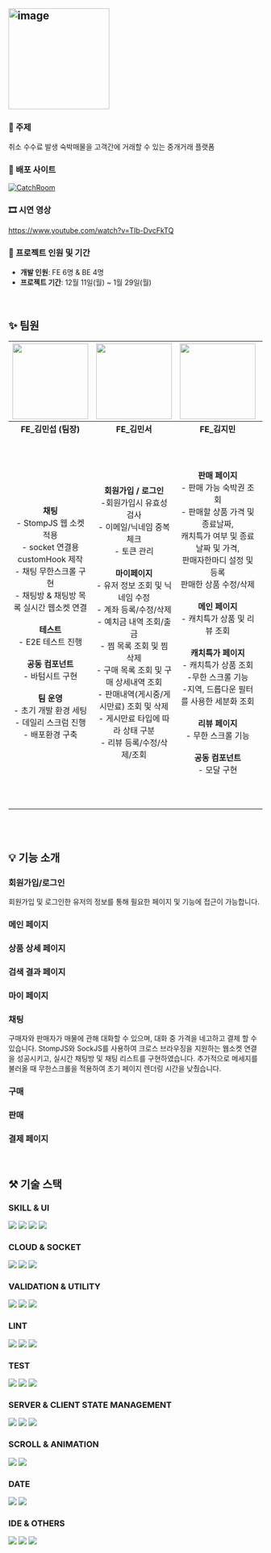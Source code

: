 ## <img width="200px" alt="image" src="https://github.com/catchroom/BE_CatchRoom/assets/114489245/94228459-9aef-4069-975d-bee133b5c7c2">

### 📝 주제

취소 수수료 발생 숙박매물을 고객간에 거래할 수 있는 중개거래 플랫폼
<br/>

### 🌷 배포 사이트

[![CatchRoom](https://img.shields.io/badge/CatchRoom-F0047F.svg?style=for-the-badge)](https://dev.dhlbrqe2v28e4.amplifyapp.com/home)

### 🎞️ 시연 영상

https://www.youtube.com/watch?v=TIb-DvcFkTQ
<br/>

### 🚀 프로젝트 인원 및 기간

- **개발 인원**: FE 6명 & BE 4명
- **프로젝트 기간**: 12월 11일(월) ~ 1월 29일(월)

<br/>

## ✨ 팀원

|                                                                                                                                    <img src="https://avatars.githubusercontent.com/u/107862297?v=4" width="150px" />                                                                                                                                    |                                                                                                                                                                             <img src="https://avatars.githubusercontent.com/u/55376275?v=4" width="150px" />                                                                                                                                                                             |                                                                                                                                                                                                           <img src="https://avatars.githubusercontent.com/u/65649035?v=4" width="150px" />                                                                                                                                                                                                            |                                                                                                                                     <img src="https://avatars.githubusercontent.com/u/92326949?v=4" width="150px" />                                                                                                                                     |                                                                                                                                                                                                                                                                      <img src="https://avatars.githubusercontent.com/u/122848687?v=4" width="150px" />                                                                                                                                                                                                                                                                      |                                                                                                                     <img src="https://avatars.githubusercontent.com/u/139189610?v=4" width="150px" />                                                                                                                     |
| :-----------------------------------------------------------------------------------------------------------------------------------------------------------------------------------------------------------------------------------------------------------------------------------------------------------------------------------------------------: | :--------------------------------------------------------------------------------------------------------------------------------------------------------------------------------------------------------------------------------------------------------------------------------------------------------------------------------------------------------------------------------------------------------------------------------------: | :---------------------------------------------------------------------------------------------------------------------------------------------------------------------------------------------------------------------------------------------------------------------------------------------------------------------------------------------------------------------------------------------------------------------------------------------------------------------------------------------------: | :------------------------------------------------------------------------------------------------------------------------------------------------------------------------------------------------------------------------------------------------------------------------------------------------------------------------------------------------------: | :-------------------------------------------------------------------------------------------------------------------------------------------------------------------------------------------------------------------------------------------------------------------------------------------------------------------------------------------------------------------------------------------------------------------------------------------------------------------------------------------------------------------------------------------------------------------------------------------------------------------------: | :-----------------------------------------------------------------------------------------------------------------------------------------------------------------------------------------------------------------------------------------------------------------------------------------------------------------------: |
|                                                                                                                                                                  **FE\_김민섭 (팀장)**                                                                                                                                                                  |                                                                                                                                                                                                              **FE\_김민서**                                                                                                                                                                                                              |                                                                                                                                                                                                                                            **FE\_김지민**                                                                                                                                                                                                                                             |                                                                                                                                                                      **FE\_박수연**                                                                                                                                                                      |                                                                                                                                                                                                                                                                                                       **FE\_박준규**                                                                                                                                                                                                                                                                                                        |                                                                                                                                                      **FE\_이승연**                                                                                                                                                       |
| **채팅**<br/> - StompJS 웹 소켓 적용<br/> - socket 연결용 customHook 제작<br/> - 채팅 무한스크롤 구현<br/> - 채팅방 & 채팅방 목록 실시간 웹소켓 연결<br/> <br/> **테스트**<br/> - E2E 테스트 진행<br/><br/>**공동 컴포넌트** <br/> - 바텀시트 구현 <br/> <br/> **팀 운영** <br/> - 초기 개발 환경 세팅 <br/> - 데일리 스크럼 진행 <br/> - 배포환경 구축 | **회원가입 / 로그인** <br /> -회원가입시 유효성 검사<br /> - 이메일/닉네임 중복 체크 <br /> - 토큰 관리 <br /><br /> **마이페이지** <br /> - 유저 정보 조회 및 닉네임 수정<br /> - 계좌 등록/수정/삭제<br /> - 예치금 내역 조회/출금<br /> - 찜 목록 조회 및 찜 삭제<br /> - 구매 목록 조회 및 구매 상세내역 조회<br /> - 판매내역(게시중/게시만료) 조회 및 삭제<br /> - 게시만료 타입에 따라 상태 구분 <br />- 리뷰 등록/수정/삭제/조회 | **판매 페이지** <br /> - 판매 가능 숙박권 조회 <br /> - 판매할 상품 가격 및 종료날짜,<br /> 캐치특가 여부 및 종료날짜 및 가격,<br /> 판매자한마디 설정 및 등록<br /> 판매한 상품 수정/삭제<br /><br/> **메인 페이지** <br /> - 캐치특가 상품 및 리뷰 조회 <br /><br /> **캐치특가 페이지**<br /> - 캐치특가 상품 조회<br /> -무한 스크롤 기능 <br /> -지역, 드롭다운 필터를 사용한 세분화 조회 <br /><br/> **리뷰 페이지** <br /> - 무한 스크롤 기능<br /><br /> **공동 컴포넌트** <br /> - 모달 구현 | **구매 페이지**<br/> - 상품 정보 조회<br/> - 이용자 정보 등록<br/> - 결제 수단 설정 <br/><br/> **결제 완료 페이지**<br/> - 상품 정보 / 예약 정보 조회 <br/><br/> **검색 결과 페이지**<br/> - 필터링, 무한스크롤 기반 한 상품 리스트 조회 <br/> - 지도에서 상품 위치, 상품 정보 조회<br/><br/> **공동 컴포넌트** <br/> - 상단 app bar / 하단 nav bar 구현 | **상세검색 페이지** <br /> - 지역선택 및 숙소유형 버튼 필터 구현 <br /> - 범위선택 달력 및 인원 수 선택 카운터 구현<br /><br/> **체크인 마감임박(메인 & 페이지)** <br /> - 일주일 조회 및 선택 가능한 달력 구현 <br /> - 지역선택 필터 재사용 및 적용<br /> - 상품 무한 스크롤 구현<br /><br/> **상품 상세페이지** <br /> - 상품 이미지 스와이퍼(캐러셀) 구현<br /> -찜하기 기능 구현<br /><br/> **공동 컴포넌트** <br /> - 버튼 구현 (슬라이드, 체크박스, 찜버튼) <br /> - ToastAlert 구현 및 커스텀 훅 추가 구현<br /> - 상품 공동 컴포넌트 구현<br /> - 단일선택 및 범위선택 달력 구현<br /> - 검색 필터 공동 컴포넌트화 | **채팅** <br /> - 실시간 채팅을 위한 웹소켓 연결 <br /> - 구매자/판매자간 채팅방 생성 기능 구현 <br /> - 채팅 주고 받기 기능 구현 <br /> - 네고하기 및 네고 가격 결제 기능 구현<br/> - 채팅방 정보 조회 및 참여중인 채팅방 조회 기능 구현 <br/> - 채팅방 나가기 기능 구현<br/><br/> **공통**<br/> -로딩/에러 페이지 <br/> |

<br/>
<br/>

## 💡 기능 소개

### 회원가입/로그인

회원가입 및 로그인한 유저의 정보를 통해 필요한 페이지 및 기능에 접근이 가능합니다.

### 메인 페이지

### 상품 상세 페이지

### 검색 결과 페이지

### 마이 페이지

### 채팅

구매자와 판매자가 매물에 관해 대화할 수 있으며, 대화 중 가격을 네고하고 결제 할 수 있습니다. StompJS와 SockJS를 사용하여 크로스 브라우징을 지원하는 웹소켓 연결을 성공시키고, 실시간 채팅방 및 채팅 리스트를 구현하였습니다. 추가적으로 메세지를 불러올 때 무한스크롤을 적용하여 초기 페이지 렌더링 시간을 낮췄습니다.

### 구매

### 판매

### 결제 페이지

<br/>

## ⚒️ 기술 스택

### SKILL & UI

<img src="https://img.shields.io/badge/Next.js-000?logo=nextdotjs&logoColor=fff&style=for-the-badge"> <img src="https://img.shields.io/badge/typescript-3178C6?style=for-the-badge&logo=typescript&logoColor=white"> <img src="https://img.shields.io/badge/Tailwind%20CSS-06B6D4?style=for-the-badge&logo=Tailwind%20CSS&logoColor=white"> <img src="https://img.shields.io/badge/MUI-007fff?style=for-the-badge&logo=MUI&logoColor=white">

### CLOUD & SOCKET

<img src="https://img.shields.io/badge/amplify-ff9900?style=for-the-badge&logo=aws%20amplify&logoColor=white"> <img src="https://img.shields.io/badge/sockjs-000000?style=for-the-badge&logo=npm&logoColor=white"> <img src="https://img.shields.io/badge/stompjs-0366D6?style=for-the-badge&logo=npm&logoColor=white">

### VALIDATION & UTILITY

<img src="https://img.shields.io/badge/zod-3e67b1?style=for-the-badge&logo=Zod&logoColor=white"/> <img src="https://img.shields.io/badge/React%20Hook%20Form-ff4154?style=for-the-badge&logo=React%20Hook%20Form&logoColor=white"> <img src="https://img.shields.io/badge/lodash-3492ff?style=for-the-badge&logo=lodash&logoColor=white">

### LINT

<img src="https://img.shields.io/badge/eslint-3A33D1?style=for-the-badge&logo=eslint&logoColor=white"> <img src="https://img.shields.io/badge/prettier-1A2C34?style=for-the-badge&logo=prettier&logoColor=F7BA3E"> <img src="https://img.shields.io/badge/husky-9A6946?style=for-the-badge&logo=npm&logoColor=white">

### TEST

<img src="https://img.shields.io/badge/jest-c21325?style=for-the-badge&logo=jest&logoColor=white"> <img src="https://img.shields.io/badge/testing%20library-323330?style=for-the-badge&logo=testing-library&logoColor=red"> <img src="https://img.shields.io/badge/playwright-2EAD33?style=for-the-badge&logo=playwright&logoColor=white">

### SERVER & CLIENT STATE MANAGEMENT

<img src="https://img.shields.io/badge/React%20Query-ff4154?style=for-the-badge&logo=React%20Query&logoColor=white"> <img src="https://img.shields.io/badge/axios-5a29e4?style=for-the-badge&logo=axios&logoColor=white"> <img src="https://img.shields.io/badge/Recoil-3578E5?style=for-the-badge&logo=redux&logoColor=white">

### SCROLL & ANIMATION

<img src="https://img.shields.io/badge/react%20infinite%20scroll%20component-E3FF73?style=for-the-badge&logo=npm&logoColor=white"> <img src="https://img.shields.io/badge/framer%20motion-0055FF?style=for-the-badge&logo=framer&logoColor=white">

### DATE

<img src="https://img.shields.io/badge/momnet-61B2A7?style=for-the-badge&logo=npm&logoColor=white"> <img src="https://img.shields.io/badge/datefns-770C56?style=for-the-badge&logo=datefns&logoColor=white">

### IDE & OTHERS

<img src="https://img.shields.io/badge/notion-000000?style=for-the-badge&logo=notion&logoColor=white" /> <img src="https://img.shields.io/badge/figma-%23F24E1E?style=for-the-badge&logo=figma&logoColor=white" /> <img src="https://img.shields.io/badge/Visual%20Studio%20COde-007acc?style=for-the-badge&logo=visual%20Studio%20COde&logoColor=white">

<br/>
<br/>
